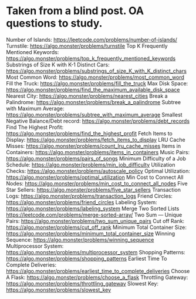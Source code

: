 # Taken from a blind post. OA questions to study.

Number of Islands: https://leetcode.com/problems/number-of-islands/
Turnstile: https://algo.monster/problems/turnstile
Top K Frequently Mentioned Keywords: https://algo.monster/problems/top_k_frequently_mentioned_keywords
Substrings of Size K with K-1 Distinct Cars: https://algo.monster/problems/substrings_of_size_K_with_K_distinct_chars
Most Common Word: https://algo.monster/problems/most_common_word
Fill the Truck: https://algo.monster/problems/fill_the_truck
Max Disk Space: https://algo.monster/problems/find_the_maximum_available_disk_space
Nearest City: https://algo.monster/problems/nearest_cities
Break a Palindrome: https://algo.monster/problems/break_a_palindrome
Subtree with Maximum Average: https://algo.monster/problems/subtree_with_maximum_average
Smallest Negative Balance/Debt record: https://algo.monster/problems/debt_records
Find The Highest Profit: https://algo.monster/problems/find_the_highest_profit
Fetch Items to Display: https://algo.monster/problems/fetch_items_to_display
LRU Cache Misses: https://algo.monster/problems/count_lru_cache_misses
Items in Containers: https://algo.monster/problems/items_in_containers
Music Pairs: https://algo.monster/problems/pairs_of_songs
Minimum Difficulty of a Job Schedule: https://algo.monster/problems/min_job_difficulty
Utilization Checks: https://algo.monster/problems/autoscale_policy
Optimal Utilization: https://algo.monster/problems/optimal_utilization
Min Cost to Connect All Nodes: https://algo.monster/problems/min_cost_to_connect_all_nodes
Five Star Sellers: https://algo.monster/problems/five_star_sellers
Transaction Logs: https://algo.monster/problems/transaction_logs
Friend Circles: https://algo.monster/problems/friend_circles
Labeling System: https://algo.monster/problems/labeling_system
Merge Two Sorted Lists https://leetcode.com/problems/merge-sorted-array/
Two Sum — Unique Pairs: https://algo.monster/problems/two_sum_unique_pairs
Cut off Rank: https://algo.monster/problems/cut_off_rank
Minimum Total Container Size: https://algo.monster/problems/minimum_total_container_size
Winning Sequence: https://algo.monster/problems/winning_sequence
Multiprocessor System: https://algo.monster/problems/multiprocessor_system
Shopping Patterns: https://algo.monster/problems/shopping_patterns
Earliest Time To Complete Deliveries: https://algo.monster/problems/earliest_time_to_complete_deliveries
Choose A Flask: https://algo.monster/problems/choose_a_flask
Throttling Gateway: https://algo.monster/problems/throttling_gateway
Slowest Key: https://algo.monster/problems/slowest_key